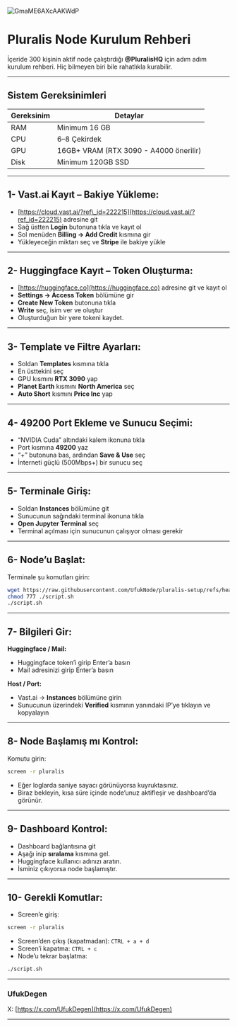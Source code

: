![GmaME6AXcAAKWdP](https://github.com/user-attachments/assets/b21b26a5-dba0-4fb1-b7ea-4ef978ef2d5f)

# Pluralis Node Kurulum Rehberi

İçeride 300 kişinin aktif node çalıştırdığı **@PluralisHQ** için adım adım kurulum rehberi.
Hiç bilmeyen biri bile rahatlıkla kurabilir.

---

## Sistem Gereksinimleri

| Gereksinim      | Detaylar                       |
| --------------- | ------------------------------ |
| RAM             | Minimum 16 GB                  |
| CPU             | 6–8 Çekirdek                   |
| GPU             | 16GB+ VRAM (RTX 3090 - A4000 önerilir) |
| Disk            | Minimum 120GB SSD              |

---

## 1- Vast.ai Kayıt – Bakiye Yükleme:

* [https://cloud.vast.ai/?ref\_id=222215](https://cloud.vast.ai/?ref_id=222215) adresine git
* Sağ üstten **Login** butonuna tıkla ve kayıt ol
* Sol menüden **Billing → Add Credit** kısmına gir
* Yükleyeceğin miktarı seç ve **Stripe** ile bakiye yükle

---

## 2- Huggingface Kayıt – Token Oluşturma:

* [https://huggingface.co](https://huggingface.co) adresine git ve kayıt ol
* **Settings → Access Token** bölümüne gir
* **Create New Token** butonuna tıkla
* **Write** seç, isim ver ve oluştur
* Oluşturduğun bir yere tokeni kaydet.

---

## 3- Template ve Filtre Ayarları:

* Soldan **Templates** kısmına tıkla
* En üsttekini seç
* GPU kısmını **RTX 3090** yap
* **Planet Earth** kısmını **North America** seç
* **Auto Short** kısmını **Price Inc** yap

---

## 4- 49200 Port Ekleme ve Sunucu Seçimi:

* “NVIDIA Cuda” altındaki kalem ikonuna tıkla
* Port kısmına **49200** yaz
* “+” butonuna bas, ardından **Save & Use** seç
* İnterneti güçlü (500Mbps+) bir sunucu seç

---

## 5- Terminale Giriş:

* Soldan **Instances** bölümüne git
* Sunucunun sağındaki terminal ikonuna tıkla
* **Open Jupyter Terminal** seç
* Terminal açılması için sunucunun çalışıyor olması gerekir

---

## 6- Node’u Başlat:

Terminale şu komutları girin:

```bash
wget https://raw.githubusercontent.com/UfukNode/pluralis-setup/refs/heads/main/script.sh
chmod 777 ./script.sh
./script.sh
```

---

## 7- Bilgileri Gir:

**Huggingface / Mail:**

* Huggingface token’i girip Enter’a basın
* Mail adresinizi girip Enter’a basın

**Host / Port:**

* Vast.ai → **Instances** bölümüne girin
* Sunucunun üzerindeki **Verified** kısmının yanındaki IP’ye tıklayın ve kopyalayın

---

## 8- Node Başlamış mı Kontrol:

Komutu girin:

```bash
screen -r pluralis
```

* Eğer loglarda saniye sayacı görünüyorsa kuyruktasınız.
* Biraz bekleyin, kısa süre içinde node’unuz aktifleşir ve dashboard’da görünür.

---

## 9- Dashboard Kontrol:

* Dashboard bağlantısına git
* Aşağı inip **sıralama** kısmına gel.
* Huggingface kullanıcı adınızı aratın.
* İsminiz çıkıyorsa node başlamıştır.

---

## 10- Gerekli Komutlar:

* Screen’e giriş:

```bash
screen -r pluralis
```

* Screen’den çıkış (kapatmadan): `CTRL + a + d`
* Screen’i kapatma: `CTRL + c`
* Node’u tekrar başlatma:

```bash
./script.sh
```

---

### UfukDegen
X: [https://x.com/UfukDegen](https://x.com/UfukDegen)

---
